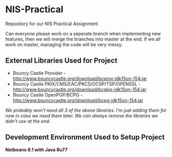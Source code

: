 # NIS-Practical
Repository for our NIS Practical Assignment

Can everyone please work on a seperate branch when implementing new features, then we will merge the branches into master at the end. If we all work on master, managing the code will be very messy.

## External Libraries Used for Project
* Bouncy Castle Provider - http://www.bouncycastle.org/download/bcprov-jdk15on-154.jar
* Bouncy Castle PKIX/CMS/EAC/PKCS/OCSP/TSP/OPENSSL - http://www.bouncycastle.org/download/bcpkix-jdk15on-154.jar
* Bouncy Castle OpenPGP/BCPG - http://www.bouncycastle.org/download/bcpg-jdk15on-154.jar

*We probably won't need all 3 of the above libraries. I'm just adding them for now in case we need them later. We can always remove the libraries we didn't use at the end.*

## Development Environment Used to Setup Project
**Netbeans 8.1 with Java 8u77**
